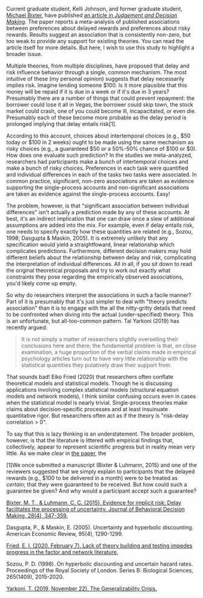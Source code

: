 Current graduate student, Kelli Johnson, and former graduate student, [Michael Bixter](https://www.montclair.edu/profilepages/view_profile.php?username=bixterm), have published [an article in *Judgement and Decision Making*](http://www.sjdm.org/journal/18/18308/jdm18308.pdf).  The paper reports a meta-analysis of published associations between preferences about delayed rewards and preferences about risky rewards.  Results suggest an association that is consistently non-zero, but too weak to provide any support for existing theories.  You can read the article itself for more details.  But here, I wish to use this study to highlight a broader issue.


Multiple theories, from multiple disciplines, have proposed that delay and risk influence behavior through a single, common mechanism.  The most intuitive of these (my personal opinion) suggests that delay necessarily implies risk.  Imagine lending someone $100.  Is it more plausible that this money will be repaid if it is due in a week or if it's due in 3 years?  Presumably there are a number of things that could prevent repayment: the borrower could lose it all in Vegas, the borrower could skip town, the stock market could crash, one of you could become ill, incapacitated, or even die.  Presumably each of these become more probable as the delay period is prolonged implying that delay entails risk[1].

According to this account, choices about intertemporal choices (e.g., $50 today or $100 in 2 weeks)  ought to be made using the same mechanism as risky choices (e.g., a guaranteed $50 or a 50%-50% chance of $100 or $0).  How does one evaluate such prediction?  In the studies we meta-analyzed, researchers had participants make a bunch of intertemporal choices and make a bunch of risky choices.  Preferences in each task were quantified and individual differences in each of the tasks two tasks were associated.  In common practice, significant, non-zero associations are taken as evidence supporting the single-process accounts and non-significant associations are taken as evidence against the single-process accounts.  Easy!

The problem, however, is that "significant association between individual differences" isn't actually a prediction made by any of these accounts.  At best, it's an indirect implication that one can draw once a slew of additional assumptions are added into the mix.  For example, even if delay entails risk, one needs to specify exactly how these quantities are related (e.g., Sozou, 1998; Dasgupta & Maskin, 2005).  It is extremely unlikely that any specification would yield a straightfoward, linear relationship which complicates predictions.  Furthermore, different decision makers may hold different beliefs about the relationship between delay and risk, complicating the interpretation of individual differences.  All in all, if you sit down to read the original theoretical proposals and try to work out exactly what constraints they pose regarding the empirically observed associations, you'd likely come up empty.

So why do researchers interpret the associations in such a facile manner?  Part of it is presumably that it's just simpler to deal with "theory predicts association" than it is to engage with the all the nitty-gritty details that need to be confronted when diving into the actual (under-specified) theory.  This is an unfortunate, but all-too-common pattern.  Tal Yarkoni (2019) has recently argued:

> It is not simply a matter of researchers slightly overselling their conclusions here and there; the fundamental problem is that, on close examination, a huge proportion of the verbal claims made in empirical psychology articles turn out to have very little relationship with the statistical quantities they putatively draw their support from.

That sounds bad!  Eiko Fried (2020) that researchers often conflate theoretical models and statistical models.  Though he is discussing applications involving complex statistical models (structural equation models and network models), I think similar confusing occurs even in cases when the statistical model is nearly trivial.  Single-process theories make claims about decision-specific processes and at least insuinuate quantitative rigor.  But researchers often act as if the theory is "risk-delay correlation > 0".

To say that this is lazy thinking is an understatement.  The broader problem, however, is that the literature is littered with empirical findings that, collectively, appear to represent scientific progress but in reality mean very little.  As we make clear in [the paper](http://www.sjdm.org/journal/18/18308/jdm18308.pdf), the 

[1]We once submitted a manuscript (Bixter & Luhmann, 2015) and one of the reviewers suggested that we simply explain to participants that the delayed rewards (e.g., $100 to be delivered in a month) were to be treated as *certain*; that they were guaranteed to be received.  But how could such a guarantee be given?  And why would a participant accept such a guarantee?


[Bixter, M. T., & Luhmann, C. C. (2015). Evidence for implicit risk: Delay facilitates the processing of uncertainty. Journal of Behavioral Decision Making, 28(4), 347-359.](https://doi.org/10.1002/bdm.1853)

Dasgupta, P., & Maskin, E. (2005). Uncertainty and hyperbolic discounting. American Economic Review, 95(4), 1290-1299.

[Fried, E. I. (2020, February 7). Lack of theory building and testing impedes progress in the factor and network literature.](https://doi.org/10.31234/osf.io/zg84s)

Sozou, P. D. (1998). On hyperbolic discounting and uncertain hazard rates. Proceedings of the Royal Society of London. Series B: Biological Sciences, 265(1409), 2015-2020.

[Yarkoni, T. (2019, November 22). The Generalizability Crisis.](https://doi.org/10.31234/osf.io/jqw35)

